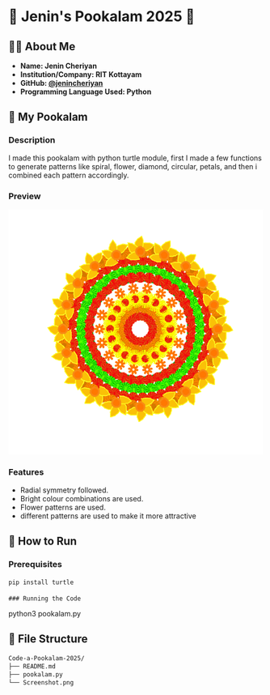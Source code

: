 # 🌸 Jenin's Pookalam 2025 🌸

## 👨‍💻 About Me
- **Name: Jenin Cheriyan** 
- **Institution/Company: RIT Kottayam**
- **GitHub: [@jenincheriyan](https://github.com/jenincheriyan)**
- **Programming Language Used: Python** 

## 🎨 My Pookalam

### Description
I made this pookalam with python turtle module, first I made a few functions to generate patterns like spiral, flower, diamond, circular, petals, and then i combined each pattern accordingly.

### Preview
![My Pookalam](Screenshot.png)

### Features
- Radial symmetry followed.
- Bright colour combinations are used.
- Flower patterns are used.
- different patterns are used to make it more attractive

## 🚀 How to Run

### Prerequisites
```
pip install turtle

### Running the Code
```
python3 pookalam.py

## 📁 File Structure
```
Code-a-Pookalam-2025/
├── README.md
├── pookalam.py 
└── Screenshot.png

